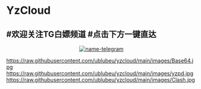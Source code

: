 # **YzCloud**

**#欢迎关注TG白嫖频道**
**#点击下方一键直达**
-------------------------
<div align="center">


 [![name-telegram][svg-telegram]][telegram]
<!--此处隔开，不然无法正确编译；这是注释文本，不会显示-->
 [git-license]: ./LICENSE
 [git-nodes]: ./url
 [git-clash]: ./Clash.yaml
 [telegram]: https://t.me/yzcloud
 [svg-telegram]: https://img.shields.io/badge/Telegram-@yzcloud-blue.svg?style=plastic


</div>

https://raw.githubusercontent.com/ublubeu/yzcloud/main/images/Base64.jpg
https://raw.githubusercontent.com/ublubeu/yzcloud/main/images/yzpd.jpg
https://raw.githubusercontent.com/ublubeu/yzcloud/main/images/Clash.jpg
